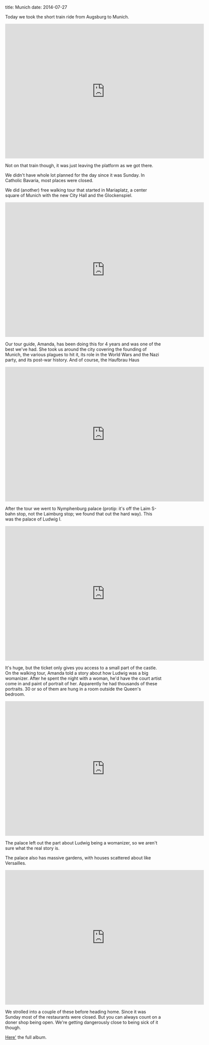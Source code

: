title: Munich
date: 2014-07-27

Today we took the short train ride from Augsburg to Munich.

<iframe src="https://www.flickr.com/photos/81581328@N02/14573544248/in/set-72157645563348360/player/" width="640" height="433" frameborder="0" allowfullscreen webkitallowfullscreen mozallowfullscreen oallowfullscreen msallowfullscreen></iframe>

Not on that train though, it was just leaving the platform as we got there.

We didn't have whole lot planned for the day since it was Sunday.
In Catholic Bavaria, most places were closed.

We did (another) free walking tour that started in Mariaplatz, a center square of Munich with the new City Hall and the Glockenspiel.

<iframe src="https://www.flickr.com/photos/81581328@N02/14573726607/in/set-72157645563348360/player/" width="640" height="433" frameborder="0" allowfullscreen webkitallowfullscreen mozallowfullscreen oallowfullscreen msallowfullscreen></iframe>

Our tour guide, Amanda, has been doing this for 4 years and was one of the best we've had.
She took us around the city covering the founding of Munich, the various plagues to hit it, its role in the World Wars and the Nazi party, and its post-war history. And of course, the Haufbrau Haus

<iframe src="https://www.flickr.com/photos/81581328@N02/14757008221/in/set-72157645563348360/player/" width="640" height="433" frameborder="0" allowfullscreen webkitallowfullscreen mozallowfullscreen oallowfullscreen msallowfullscreen></iframe>

After the tour we went to Nymphenburg palace (protip: it's off the Laim S-bahn stop, not the Laimburg stop; we found that out the hard way).
This was the palace of Ludwig I.

<iframe src="https://www.flickr.com/photos/81581328@N02/14573496590/in/set-72157645563348360/player/" width="640" height="433" frameborder="0" allowfullscreen webkitallowfullscreen mozallowfullscreen oallowfullscreen msallowfullscreen></iframe>

It's huge, but the ticket only gives you access to a small part of the castle.
On the walking tour, Amanda told a story about how Ludwig was a big womanizer.
After he spent the night with a woman, he'd have the court artist come in and paint of portrait of her.
Apparently he had thousands of these portraits.
30 or so of them are hung in a room outside the Queen's bedroom.

<iframe src="https://www.flickr.com/photos/81581328@N02/14759944592/in/set-72157645563348360/player/" width="640" height="433" frameborder="0" allowfullscreen webkitallowfullscreen mozallowfullscreen oallowfullscreen msallowfullscreen></iframe>

The palace left out the part about Ludwig being a womanizer, so we aren't sure what the real story is.

The palace also has massive gardens, with houses scattered about like Versailles.

<iframe src="https://www.flickr.com/photos/81581328@N02/14757120351/in/set-72157645563348360/player/" width="640" height="433" frameborder="0" allowfullscreen webkitallowfullscreen mozallowfullscreen oallowfullscreen msallowfullscreen></iframe>

We strolled into a couple of these before heading home.
Since it was Sunday most of the restaurants were closed.
But you can always count on a doner shop being open.
We're getting dangerously close to being sick of it though.

[Here'](https://www.flickr.com/photos/81581328@N02/sets/72157645563348360/) the full album.